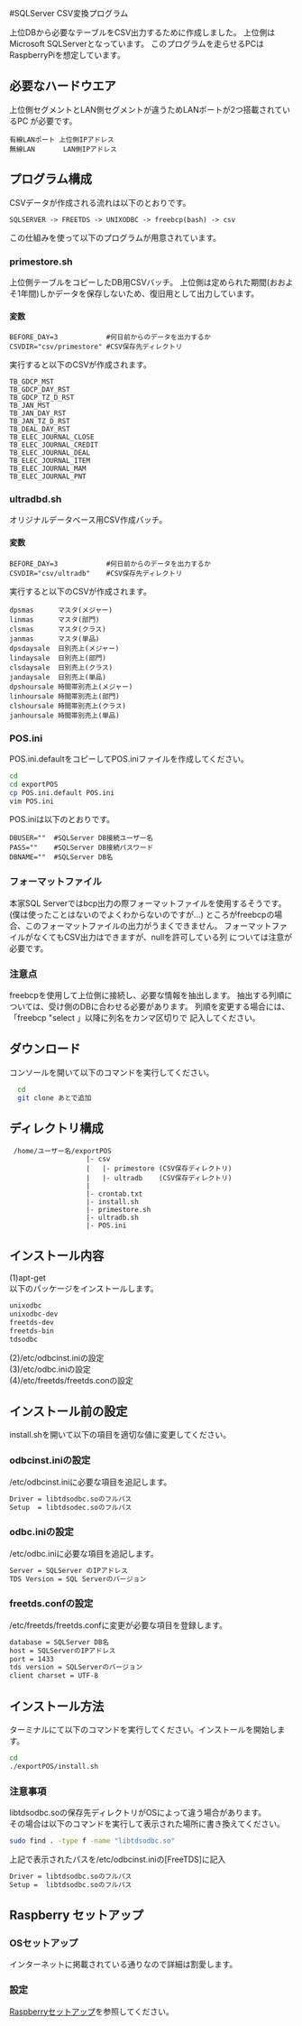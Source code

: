 #SQLServer CSV変換プログラム

上位DBから必要なテーブルをCSV出力するために作成しました。
上位側はMicrosoft SQLServerとなっています。
このプログラムを走らせるPCはRaspberryPiを想定しています。

## 必要なハードウエア
上位側セグメントとLAN側セグメントが違うためLANポートが2つ搭載されているPC
が必要です。

```
有線LANポート 上位側IPアドレス
無線LAN       LAN側IPアドレス
```

## プログラム構成
CSVデータが作成される流れは以下のとおりです。

```
SQLSERVER -> FREETDS -> UNIXODBC -> freebcp(bash) -> csv
```

この仕組みを使って以下のプログラムが用意されています。

### primestore.sh
上位側テーブルをコピーしたDB用CSVバッチ。
上位側は定められた期間(おおよそ1年間)しかデータを保存しないため、復旧用として出力しています。

#### 変数
```
BEFORE_DAY=3            #何日前からのデータを出力するか
CSVDIR="csv/primestore" #CSV保存先ディレクトリ
```

実行すると以下のCSVが作成されます。
```
TB_GDCP_MST
TB_GDCP_DAY_RST
TB_GDCP_TZ_D_RST
TB_JAN_MST
TB_JAN_DAY_RST
TB_JAN_TZ_D_RST
TB_DEAL_DAY_RST
TB_ELEC_JOURNAL_CLOSE
TB_ELEC_JOURNAL_CREDIT
TB_ELEC_JOURNAL_DEAL
TB_ELEC_JOURNAL_ITEM
TB_ELEC_JOURNAL_MAM
TB_ELEC_JOURNAL_PNT
```

### ultradbd.sh
オリジナルデータベース用CSV作成バッチ。

#### 変数
```
BEFORE_DAY=3            #何日前からのデータを出力するか
CSVDIR="csv/ultradb"    #CSV保存先ディレクトリ
```

実行すると以下のCSVが作成されます。
```
dpsmas      マスタ(メジャー)
linmas      マスタ(部門)
clsmas      マスタ(クラス)
janmas      マスタ(単品)
dpsdaysale  日別売上(メジャー)
lindaysale  日別売上(部門)
clsdaysale  日別売上(クラス)
jandaysale  日別売上(単品)
dpshoursale 時間帯別売上(メジャー)
linhoursale 時間帯別売上(部門)
clshoursale 時間帯別売上(クラス)
janhoursale 時間帯別売上(単品)
```

### POS.ini
POS.ini.defaultをコピーしてPOS.iniファイルを作成してください。
```bash
cd
cd exportPOS
cp POS.ini.default POS.ini
vim POS.ini
```

POS.iniは以下のとおりです。
```
DBUSER=""  #SQLServer DB接続ユーザー名
PASS=""    #SQLServer DB接続パスワード
DBNAME=""  #SQLServer DB名
```

### フォーマットファイル
本家SQL Serverではbcp出力の際フォーマットファイルを使用するそうです。
(僕は使ったことはないのでよくわからないのですが...)
ところがfreebcpの場合、このフォーマットファイルの出力がうまくできません。
フォーマットファイルがなくてもCSV出力はできますが、nullを許可している列
については注意が必要です。

### 注意点
freebcpを使用して上位側に接続し、必要な情報を抽出します。
抽出する列順については、受け側のDBに合わせる必要があります。
列順を変更する場合には、「freebcp "select 」以降に列名をカンマ区切りで
記入してください。

## ダウンロード
コンソールを開いて以下のコマンドを実行してください。

```bash
  cd
  git clone あとで追加
```

## ディレクトリ構成
```
 /home/ユーザー名/exportPOS
                   |- csv
                   |   |- primestore (CSV保存ディレクトリ)
                   |   |- ultradb    (CSV保存ディレクトリ)
                   |
                   |- crontab.txt
                   |- install.sh
                   |- primestore.sh
                   |- ultradb.sh
                   |- POS.ini
```

## インストール内容
(1)apt-get  
以下のパッケージをインストールします。  
```bash
unixodbc
unixodbc-dev
freetds-dev
freetds-bin
tdsodbc
```
(2)/etc/odbcinst.iniの設定  
(3)/etc/odbc.iniの設定  
(4)/etc/freetds/freetds.conの設定  

## インストール前の設定
install.shを開いて以下の項目を適切な値に変更してください。

### odbcinst.iniの設定
/etc/odbcinst.iniに必要な項目を追記します。  

```bash
Driver = libtdsodbc.soのフルパス
Setup  = libtdsodec.soのフルパス
```

### odbc.iniの設定
/etc/odbc.iniに必要な項目を追記します。

```bash
Server = SQLServer のIPアドレス
TDS Version = SQL Serverのバージョン
```

### freetds.confの設定
 /etc/freetds/freetds.confに変更が必要な項目を登録します。

```bash
database = SQLServer DB名
host = SQLServerのIPアドレス
port = 1433
tds version = SQLServerのバージョン
client charset = UTF-8
```
## インストール方法
ターミナルにて以下のコマンドを実行してください。インストールを開始します。
```bash
cd
./exportPOS/install.sh
```
### 注意事項
libtdsodbc.soの保存先ディレクトリがOSによって違う場合があります。  
その場合は以下のコマンドを実行して表示された場所に書き換えてください。  
```bash
sudo find . -type f -name "libtdsodbc.so"
```

上記で表示されたパスを/etc/odbcinst.iniの[FreeTDS]に記入
```bash
Driver = libtdsodbc.soのフルパス
Setup =  libtdsodbc.soのフルパス
```

## Raspberry セットアップ
### OSセットアップ
インターネットに掲載されている通りなので詳細は割愛します。

### 設定
[Raspberryセットアップ](https://github.com/SeijiKitamura/raspberry)を参照してください。

